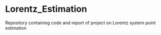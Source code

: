# Lorentz_Estimation
Repository containing code and report of project on Lorentz system point estimation
